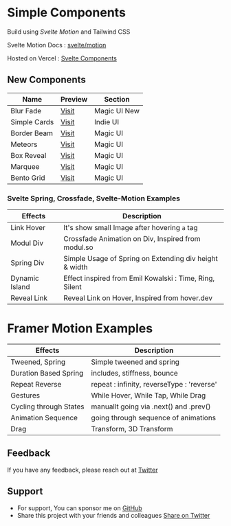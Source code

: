 # Simple Components

Build using _Svelte Motion_ and Tailwind CSS

Svelte Motion Docs : [svelte/motion](https://svelte.dev/docs/svelte-motion)

Hosted on Vercel : [Svelte Components](https://animation-svelte.vercel.app/)

## New Components

| Name         | Preview                                                         | Section      |
| ------------ | --------------------------------------------------------------- | ------------ |
| Blur Fade    | [Visit](https://animation-svelte.vercel.app/magic/blur-fade)    | Magic UI New |
| Simple Cards | [Visit](https://animation-svelte.vercel.app/magic/simple-cards) | Indie UI     |
| Border Beam  | [Visit](https://animation-svelte.vercel.app/magic/border-beam)  | Magic UI     |
| Meteors      | [Visit](https://animation-svelte.vercel.app/magic/meteors)      | Magic UI     |
| Box Reveal   | [Visit](https://animation-svelte.vercel.app/magic/box-reveal)   | Magic UI     |
| Marquee      | [Visit](https://animation-svelte.vercel.app/magic/marquee)      | Magic UI     |
| Bento Grid   | [Visit](https://animation-svelte.vercel.app/magic/bento-grid)   | Magic UI     |

### Svelte Spring, Crossfade, Svelte-Motion Examples

| Effects        | Description                                             |
| -------------- | ------------------------------------------------------- |
| Link Hover     | It's show small Image after hovering `a` tag            |
| Modul Div      | Crossfade Animation on Div, Inspired from modul.so      |
| Spring Div     | Simple Usage of Spring on Extending div height & width  |
| Dynamic Island | Effect inspired from Emil Kowalski : Time, Ring, Silent |
| Reveal Link    | Reveal Link on Hover, Inspired from hover.dev           |

# Framer Motion Examples

| Effects                | Description                                |
| ---------------------- | ------------------------------------------ |
| Tweened, Spring        | Simple tweened and spring                  |
| Duration Based Spring  | includes, stiffness, bounce                |
| Repeat Reverse         | repeat : infinity, reverseType : 'reverse' |
| Gestures               | While Hover, While Tap, While Drag         |
| Cycling through States | manuallt going via .next() and .prev()     |
| Animation Sequence     | going through sequence of animations       |
| Drag                   | Transform, 3D Transform                    |

## Feedback

If you have any feedback, please reach out at [Twitter](https://twitter.com/Sikandar_Bhide)

## Support

- For support, You can sponsor me on [GitHub](https://github.com/sponsors/SikandarJODD)
- Share this project with your friends and colleagues [Share on Twitter](https://twitter.com/intent/tweet?url=https://animation-svelte.vercel.app%0A&text=Svelte%20Animation%20Components%20Built%20using%20Svelte%20Motion%20and%20Tailwind%20CSS%0A&via=Sikandar_Bhide&hashtags=sveltejs,tailwindcss,webdev,frontend)

